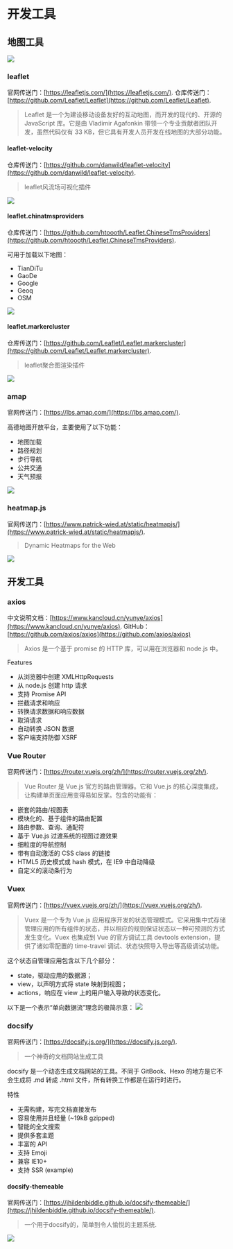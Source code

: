 # 开发工具

## 地图工具

![](http://photo-frytea.test.upcdn.net/20190318075201.png)
### leaflet

官网传送门：[https://leafletjs.com/](https://leafletjs.com/).
仓库传送门：[https://github.com/Leaflet/Leaflet](https://github.com/Leaflet/Leaflet).

>Leaflet 是一个为建设移动设备友好的互动地图，而开发的现代的、开源的 JavaScript 库。它是由 Vladimir Agafonkin 带领一个专业贡献者团队开发，虽然代码仅有 33 KB，但它具有开发人员开发在线地图的大部分功能。

#### leaflet-velocity

仓库传送门：[https://github.com/danwild/leaflet-velocity](https://github.com/danwild/leaflet-velocity).

>leaflet风流场可视化插件

![](http://photo-frytea.test.upcdn.net/20190318075257.png)

#### leaflet.chinatmsproviders

仓库传送门：[https://github.com/htoooth/Leaflet.ChineseTmsProviders](https://github.com/htoooth/Leaflet.ChineseTmsProviders).

可用于加载以下地图：
* TianDiTu
* GaoDe
* Google
* Geoq
* OSM

![](http://photo-frytea.test.upcdn.net/20190318075400.png)

#### leaflet.markercluster

仓库传送门：[https://github.com/Leaflet/Leaflet.markercluster](https://github.com/Leaflet/Leaflet.markercluster).

>leaflet聚合图渲染插件

![](http://photo-frytea.test.upcdn.net/20190318075525.png)

### amap

官网传送门：[https://lbs.amap.com/](https://lbs.amap.com/).

高德地图开放平台，主要使用了以下功能：
* 地图加载
* 路径规划
* 步行导航
* 公共交通
* 天气预报

![](http://photo-frytea.test.upcdn.net/20190318074808.png)

### heatmap.js

官网传送门：[https://www.patrick-wied.at/static/heatmapjs/](https://www.patrick-wied.at/static/heatmapjs/).

>Dynamic Heatmaps for the Web

![](http://photo-frytea.test.upcdn.net/20190318075614.png)

## 开发工具

### axios

中文说明文档：[https://www.kancloud.cn/yunye/axios](https://www.kancloud.cn/yunye/axios).
GitHub：[https://github.com/axios/axios](https://github.com/axios/axios)

>Axios 是一个基于 promise 的 HTTP 库，可以用在浏览器和 node.js 中。

Features
* 从浏览器中创建 XMLHttpRequests
* 从 node.js 创建 http 请求
* 支持 Promise API
* 拦截请求和响应
* 转换请求数据和响应数据
* 取消请求
* 自动转换 JSON 数据
* 客户端支持防御 XSRF

### Vue Router

官网传送门：[https://router.vuejs.org/zh/](https://router.vuejs.org/zh/).

>Vue Router 是 Vue.js 官方的路由管理器。它和 Vue.js 的核心深度集成，让构建单页面应用变得易如反掌。包含的功能有：

* 嵌套的路由/视图表
* 模块化的、基于组件的路由配置
* 路由参数、查询、通配符
* 基于 Vue.js 过渡系统的视图过渡效果
* 细粒度的导航控制
* 带有自动激活的 CSS class 的链接
* HTML5 历史模式或 hash 模式，在 IE9 中自动降级
* 自定义的滚动条行为

### Vuex 

官网传送门：[https://vuex.vuejs.org/zh/](https://vuex.vuejs.org/zh/).

>Vuex 是一个专为 Vue.js 应用程序开发的状态管理模式。它采用集中式存储管理应用的所有组件的状态，并以相应的规则保证状态以一种可预测的方式发生变化。Vuex 也集成到 Vue 的官方调试工具 devtools extension，提供了诸如零配置的 time-travel 调试、状态快照导入导出等高级调试功能。

这个状态自管理应用包含以下几个部分：
* state，驱动应用的数据源；
* view，以声明方式将 state 映射到视图；
* actions，响应在 view 上的用户输入导致的状态变化。

以下是一个表示“单向数据流”理念的极简示意：
![](http://photo-frytea.test.upcdn.net/20190318075113.png)

### docsify

官网传送门：[https://docsify.js.org/](https://docsify.js.org/).

>一个神奇的文档网站生成工具

docsify 是一个动态生成文档网站的工具。不同于 GitBook、Hexo 的地方是它不会生成将 .md 转成 .html 文件，所有转换工作都是在运行时进行。

特性
* 无需构建，写完文档直接发布
* 容易使用并且轻量 (~19kB gzipped)
* 智能的全文搜索
* 提供多套主题
* 丰富的 API
* 支持 Emoji
* 兼容 IE10+
* 支持 SSR (example)

#### docsify-themeable

官网传送门：[https://jhildenbiddle.github.io/docsify-themeable/](https://jhildenbiddle.github.io/docsify-themeable/).

>一个用于docsify的，简单到令人愉悦的主题系统.

![](http://photo-frytea.test.upcdn.net/20190318073624.png)

